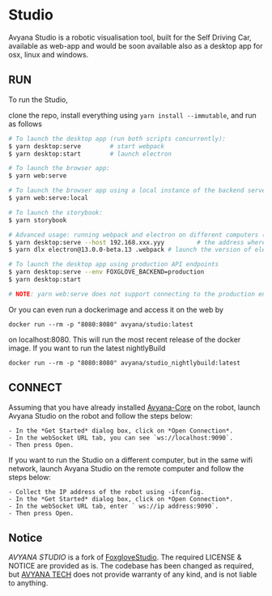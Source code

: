# Studio

Avyana Studio is a robotic visualisation tool, built for the Self Driving Car, available as web-app and would be soon available also as a desktop app for osx, linux and windows.

## RUN

To run the Studio,

clone the repo, install everything using `yarn install --immutable`, and run as follows

```sh
# To launch the desktop app (run both scripts concurrently):
$ yarn desktop:serve        # start webpack
$ yarn desktop:start        # launch electron

# To launch the browser app:
$ yarn web:serve

# To launch the browser app using a local instance of the backend server:
$ yarn web:serve:local

# To launch the storybook:
$ yarn storybook

# Advanced usage: running webpack and electron on different computers (or VMs) on the same network
$ yarn desktop:serve --host 192.168.xxx.yyy         # the address where electron can reach the webpack dev server
$ yarn dlx electron@13.0.0-beta.13 .webpack # launch the version of electron for the current computer's platform

# To launch the desktop app using production API endpoints
$ yarn desktop:serve --env FOXGLOVE_BACKEND=production
$ yarn desktop:start

# NOTE: yarn web:serve does not support connecting to the production endpoints
```

Or you can even run a dockerimage and access it on the web by

```
docker run --rm -p "8080:8080" avyana/studio:latest
```

on localhost:8080. This will run the most recent release of the docker image. If you want to run the latest nightlyBuild

```
docker run --rm -p "8080:8080" avyana/studio_nightlybuild:latest
```

## CONNECT

Assuming that you have already installed [Avyana-Core](https://github.com/Avyana-Tech/Avyana-Core.git) on the robot, launch Avyana Studio on the robot and follow the steps below:

    - In the *Get Started* dialog box, click on *Open Connection*.
    - In the webSocket URL tab, you can see `ws://localhost:9090`.
    - Then press Open.

If you want to run the Studio on a different computer, but in the same wifi network, launch Avyana Studio on the remote computer and follow the steps below:

    - Collect the IP address of the robot using -ifconfig.
    - In the *Get Started* dialog box, click on *Open Connection*.
    - In the webSocket URL tab, enter ` ws://ip address:9090`.
    - Then press Open.

## Notice

_AVYANA STUDIO_ is a fork of [FoxgloveStudio](https://foxglove.dev). The required LICENSE & NOTICE are provided as is. The codebase has been changed as required, but [AVYANA TECH](https://avyana.tech) does not provide warranty of any kind, and is not liable to anything.
